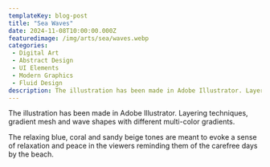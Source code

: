 ```yaml
---
templateKey: blog-post
title: "Sea Waves"
date: 2024-11-08T10:00:00.000Z
featuredimage: /img/arts/sea/waves.webp
categories:
 - Digital Art
 - Abstract Design
 - UI Elements
 - Modern Graphics
 - Fluid Design
description: The illustration has been made in Adobe Illustrator. Layering techniques, gradient mesh and wave shapes with different multi-color gradients.
---
```


The illustration has been made in Adobe Illustrator. Layering techniques, gradient mesh and wave shapes with different multi-color gradients. 

The relaxing blue, coral and sandy beige tones are meant to evoke a sense of relaxation and peace in the viewers reminding them of the carefree days by the beach.

